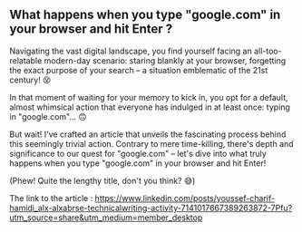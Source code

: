 ## What happens when you type "google.com" in your browser and hit Enter ?

Navigating the vast digital landscape, you find yourself facing an all-too-relatable modern-day scenario: staring blankly at your browser, forgetting the exact purpose of your search – a situation emblematic of the 21st century! 😵 

In that moment of waiting for your memory to kick in, you opt for a default, almost whimsical action that everyone has indulged in at least once: typing in "google.com"... 🙃 

But wait! I've crafted an article that unveils the fascinating process behind this seemingly trivial action. Contrary to mere time-killing, there's depth and significance to our quest for "google.com" – let's dive into what truly happens when you type "google.com" in your browser and hit Enter! 

(Phew! Quite the lengthy title, don't you think? 😅) 

The link to the article : https://www.linkedin.com/posts/youssef-charif-hamidi_alx-alxabrse-technicalwriting-activity-7141017667389263872-7Pfu?utm_source=share&utm_medium=member_desktop
